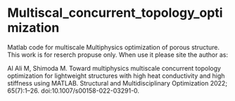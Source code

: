 # Multiscal_concurrent_topology_optimization
Matlab code for multiscale Multiphysics optimization of porous structure.
This work is for reserch propuse only. When use it please site the author as:

Al Ali M, Shimoda M. 
Toward multiphysics multiscale concurrent topology optimization for lightweight structures with high heat conductivity and high stiffness using MATLAB. 
Structural and Multidisciplinary Optimization 2022; 65(7):1–26. 
doi:10.1007/s00158-022-03291-0.
